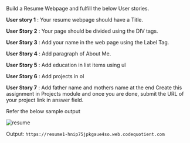 Build a Resume Webpage and fulfill the below User stories.

**User story 1** : Your resume webpage should have a Title.

**User Story 2** : Your page should be divided using the DIV tags.

**User Story 3** : Add your name in the web page using the Label Tag.

**User Story 4** : Add paragraph of About Me.

**User Story 5** : Add education in list items using ul

**User Story 6** : Add projects in ol

**User Story 7** : Add father name and mothers name at the end
Create this assignment in Projects module and once you are done, submit the URL of your project link in answer field.

Refer the below sample output

![resume](https://user-images.githubusercontent.com/61765706/123722001-16e14e80-d8a5-11eb-98b4-095aa59fe940.png)

Output:
```https://resume1-hnip75jpkgaue4so.web.codequotient.com```
